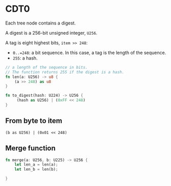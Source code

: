 # CDT0

Each tree node contains a digest.

A digest is a 256-bit unsigned integer, `U256`.

A tag is eight highest bits, `item >> 248`:
- `0..=248`: a bit sequence. In this case, a tag is the length of the sequence.
- `255`: a hash.

```rust
// a length of the sequence in bits.
// The function returns 255 if the digest is a hash.
fn len(a: U256) -> u8 {
    (a >> 248) as u8
}

fn to_digest(hash: U224) -> U256 {
     (hash as U256) | (0xFF << 248)   
}
```

## From byte to item

`(b as U256) | (0x01 << 248)`

## Merge function

```rust
fn merge(a: U256, b: U225) -> U256 {
    let len_a = len(a);
    let len_b = len(b);

}
```
